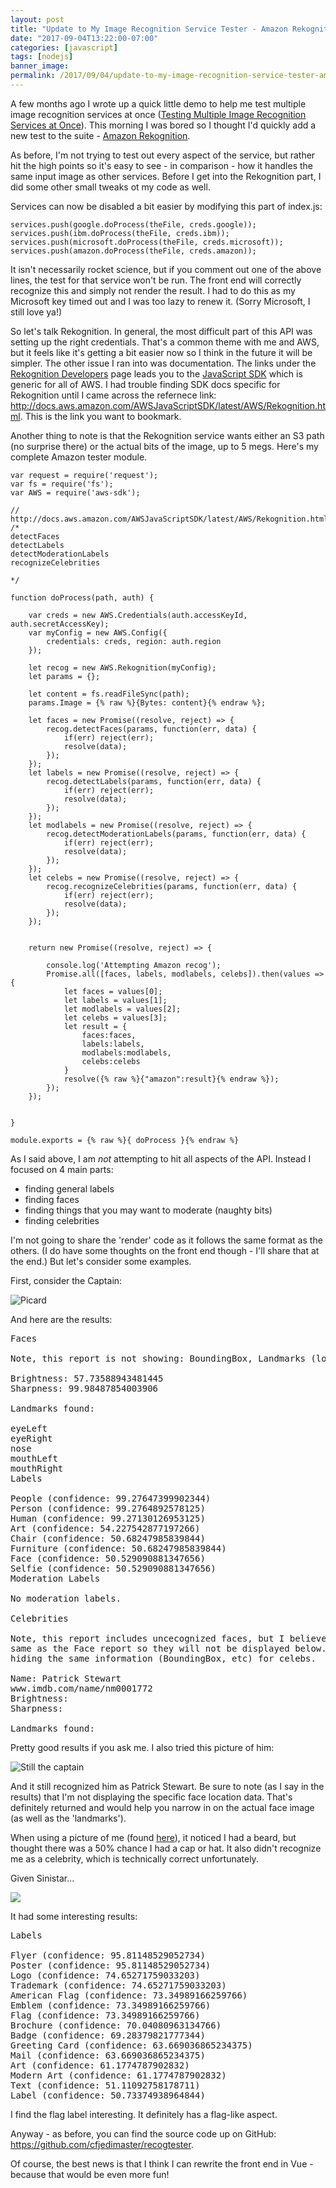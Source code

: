 ```yaml
---
layout: post
title: "Update to My Image Recognition Service Tester - Amazon Rekognition Support"
date: "2017-09-04T13:22:00-07:00"
categories: [javascript]
tags: [nodejs]
banner_image: 
permalink: /2017/09/04/update-to-my-image-recognition-service-tester-amazon-rekognition-support
---
```


A few months ago I wrote up a quick little demo to help me test multiple image recognition services at once (<a href="https://www.raymondcamden.com/2017/06/15/testing-multiple-image-recognition-services-at-once/">Testing Multiple Image Recognition Services at Once</a>). This morning I was bored so I thought I'd quickly add a new test to the suite - <a href="https://aws.amazon.com/rekognition/">Amazon Rekognition</a>.

As before, I'm not trying to test out every aspect of the service, but rather hit the high points so it's easy to see - in comparison - how it handles the same input image as other services. Before I get into the Rekognition part, I did some other small tweaks ot my code as well.

Services can now be disabled a bit easier by modifying this part of index.js:

<pre><code class="language-javascript">services.push(google.doProcess(theFile, creds.google));
services.push(ibm.doProcess(theFile, creds.ibm));
services.push(microsoft.doProcess(theFile, creds.microsoft));
services.push(amazon.doProcess(theFile, creds.amazon));
</code></pre>

It isn't necessarily rocket science, but if you comment out one of the above lines, the test for that service won't be run. The front end will correctly recognize this and simply not render the result. I had to do this as my Microsoft key timed out and I was too lazy to renew it. (Sorry Microsoft, I still love ya!)

So let's talk Rekognition. In general, the most difficult part of this API was setting up the right credentials. That's a common theme with me and AWS, but it feels like it's getting a bit easier now so I think in the future it will be simpler. The other issue I ran into was documentation. The links under the [Rekognition Developers](https://aws.amazon.com/rekognition/developers/) page leads you to the [JavaScript SDK](https://aws.amazon.com/documentation/sdk-for-javascript/) which is generic for all of AWS. I had trouble finding SDK docs specific for Rekognition until I came across the refernece link: <a href="http://docs.aws.amazon.com/AWSJavaScriptSDK/latest/AWS/Rekognition.html">http://docs.aws.amazon.com/AWSJavaScriptSDK/latest/AWS/Rekognition.html</a>. This is the link you want to bookmark. 

Another thing to note is that the Rekognition service wants either an S3 path (no surprise there) or the actual bits of the image, up to 5 megs. Here's my complete Amazon tester module.

<pre><code class="language-javascript">var request = require(&#x27;request&#x27;);
var fs = require(&#x27;fs&#x27;);
var AWS = require(&#x27;aws-sdk&#x27;);

&#x2F;&#x2F; http:&#x2F;&#x2F;docs.aws.amazon.com&#x2F;AWSJavaScriptSDK&#x2F;latest&#x2F;AWS&#x2F;Rekognition.html
&#x2F;*
detectFaces
detectLabels
detectModerationLabels
recognizeCelebrities

*&#x2F;

function doProcess(path, auth) {

    var creds = new AWS.Credentials(auth.accessKeyId, auth.secretAccessKey);
    var myConfig = new AWS.Config({
        credentials: creds, region: auth.region
    });
    
    let recog = new AWS.Rekognition(myConfig);
    let params = {};
    
    let content = fs.readFileSync(path);
    params.Image = {% raw %}{Bytes: content}{% endraw %};

    let faces = new Promise((resolve, reject) =&gt; {
        recog.detectFaces(params, function(err, data) {
            if(err) reject(err);
            resolve(data);
        });
    });
    let labels = new Promise((resolve, reject) =&gt; {
        recog.detectLabels(params, function(err, data) {
            if(err) reject(err);
            resolve(data);
        });
    });
    let modlabels = new Promise((resolve, reject) =&gt; {
        recog.detectModerationLabels(params, function(err, data) {
            if(err) reject(err);
            resolve(data);
        });
    });
    let celebs = new Promise((resolve, reject) =&gt; {
        recog.recognizeCelebrities(params, function(err, data) {
            if(err) reject(err);
            resolve(data);
        });
    });


	return new Promise((resolve, reject) =&gt; {

		console.log(&#x27;Attempting Amazon recog&#x27;);
        Promise.all([faces, labels, modlabels, celebs]).then(values =&gt; {
            let faces = values[0];
            let labels = values[1];
            let modlabels = values[2];
            let celebs = values[3];
            let result = {
                faces:faces,
                labels:labels,
                modlabels:modlabels,
                celebs:celebs
            }
            resolve({% raw %}{&quot;amazon&quot;:result}{% endraw %});
        });
	});


}

module.exports = {% raw %}{ doProcess }{% endraw %}
</code></pre>

As I said above, I am *not* attempting to hit all aspects of the API. Instead I focused on 4 main parts: 

* finding general labels
* finding faces
* finding things that you may want to moderate (naughty bits)
* finding celebrities

I'm not going to share the 'render' code as it follows the same format as the others. (I do have some thoughts on the front end though - I'll share that at the end.) But let's consider some examples. 

First, consider the Captain:

![Picard](https://static.raymondcamden.com/images/2017/9/picard.jpg)

And here are the results:

<pre>
Faces

Note, this report is not showing: BoundingBox, Landmarks (location), or Pose

Brightness: 57.73588943481445
Sharpness: 99.98487854003906

Landmarks found:

eyeLeft
eyeRight
nose
mouthLeft
mouthRight
Labels

People (confidence: 99.27647399902344)
Person (confidence: 99.2764892578125)
Human (confidence: 99.27130126953125)
Art (confidence: 54.227542877197266)
Chair (confidence: 50.68247985839844)
Furniture (confidence: 50.68247985839844)
Face (confidence: 50.529090881347656)
Selfie (confidence: 50.529090881347656)
Moderation Labels

No moderation labels.

Celebrities

Note, this report includes uncecognized faces, but I believe it is the 
same as the Face report so they will not be displayed below. Also, I'm 
hiding the same information (BoundingBox, etc) for celebs.

Name: Patrick Stewart
www.imdb.com/name/nm0001772
Brightness: 
Sharpness:

Landmarks found:
</pre>

Pretty good results if you ask me. I also tried this picture of him:

![Still the captain](https://static.raymondcamden.com/images/2017/9/ps.jpg)

And it still recognized him as Patrick Stewart. Be sure to note (as I say in the results) that I'm not displaying the specific face location data. That's definitely returned and would help you narrow in on the actual face image (as well as the 'landmarks'). 

When using a picture of me (found <a href="https://www.raymondcamden.com/about/">here</a>), it noticed I had a beard, but thought there was a 50% chance I had a cap or hat. It also didn't recognize me as a celebrity, which is technically correct unfortunately. 

Given Sinistar...

<img src="https://static.raymondcamden.com/images/2017/6/bewareilive.jpg">

It had some interesting results:

<pre>
Labels

Flyer (confidence: 95.81148529052734)
Poster (confidence: 95.81148529052734)
Logo (confidence: 74.65271759033203)
Trademark (confidence: 74.65271759033203)
American Flag (confidence: 73.34989166259766)
Emblem (confidence: 73.34989166259766)
Flag (confidence: 73.34989166259766)
Brochure (confidence: 70.04080963134766)
Badge (confidence: 69.28379821777344)
Greeting Card (confidence: 63.669036865234375)
Mail (confidence: 63.669036865234375)
Art (confidence: 61.1774787902832)
Modern Art (confidence: 61.1774787902832)
Text (confidence: 51.11092758178711)
Label (confidence: 50.73374938964844)
</pre>

I find the flag label interesting. It definitely has a flag-like aspect. 

Anyway - as before, you can find the source code up on GitHub: <a href="https://github.com/cfjedimaster/recogtester">https://github.com/cfjedimaster/recogtester</a>.

Of course, the best news is that I think I can rewrite the front end in Vue - because that would be even more fun!